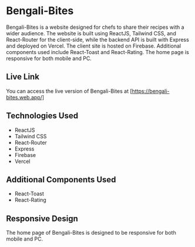 # Bengali-Bites

Bengali-Bites is a website designed for chefs to share their recipes with a wider audience. The website is built using ReactJS, Tailwind CSS, and React-Router for the client-side, while the backend API is built with Express and deployed on Vercel. The client site is hosted on Firebase. Additional components used include React-Toast and React-Rating. The home page is responsive for both mobile and PC.

## Live Link

You can access the live version of Bengali-Bites at [https://bengali-bites.web.app/]

## Technologies Used

- ReactJS
- Tailwind CSS
- React-Router
- Express
- Firebase
- Vercel

## Additional Components Used

- React-Toast
- React-Rating

## Responsive Design

The home page of Bengali-Bites is designed to be responsive for both mobile and PC.

